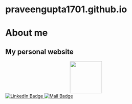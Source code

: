# praveengupta1701.github.io
<h1>About me</h1>
<h2>My personal website</h2>
<div id="header" align="center">
  <img src="https://media.giphy.com/media/M9gbBd9nbDrOTu1Mqx/giphy.gif" width="100"/>
</div>
<div id="badges">
  <a href="[your-linkedin-UR](https://github.com/praveengupta1701)L">
    <img src="https://img.shields.io/badge/LinkedIn-blue?style=for-the-badge&logo=linkedin&logoColor=white" alt="LinkedIn Badge"/>
  </a>
  <a href="mailto:praveengupta.17jan@gmail.com">
    <img src="https://img.shields.io/badge/Mail-red?style=for-the-badge&logo=youtube&logoColor=white" alt="Mail Badge"/>
  </a>
</div>
